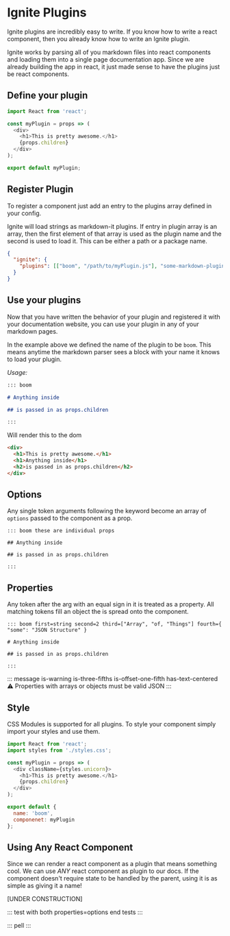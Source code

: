 # Ignite Plugins

Ignite plugins are incredibly easy to write. If you know how to write a react component, then you already know how to write an Ignite plugin.

Ignite works by parsing all of you markdown files into react components and loading them into a single page documentation app. Since we are already building the app in react, it just made sense to have the plugins just be react components.

## Define your plugin

```javascript
import React from 'react';

const myPlugin = props => (
  <div>
    <h1>This is pretty awesome.</h1>
    {props.children}
  </div>
);

export default myPlugin;
```

## Register Plugin

To register a component just add an entry to the plugins array defined in your config.

Ignite will load strings as markdown-it plugins. If entry in plugin array is an array, then the first element of that array is used as the plugin name and the second is used to load it. This can be either a path or a package name.

```json
{
  "ignite": {
    "plugins": [["boom", "/path/to/myPlugin.js"], "some-markdown-plugin"]
  }
}
```

## Use your plugins

Now that you have written the behavior of your plugin and registered it with your documentation website, you can use your plugin in any of your markdown pages.

In the example above we defined the name of the plugin to be `boom`. This means anytime the markdown parser sees a block with your name it knows to load your plugin.

_Usage:_

```markdown
::: boom

# Anything inside

## is passed in as props.children

:::
```

Will render this to the dom

```html
<div>
  <h1>This is pretty awesome.</h1>
  <h1>Anything inside</h1>
  <h2>is passed in as props.children</h2>
</div>
```

## Options

Any single token arguments following the keyword become an array of `options` passed to the component as a prop.

```
::: boom these are individual props

## Anything inside

## is passed in as props.children

:::
```

## Properties

Any token after the arg with an equal sign in it is treated as a property. All matching tokens fill an object the is spread onto the component.

```
::: boom first=string second=2 third=["Array", "of, "Things"] fourth={ "some": "JSON Structure" }

# Anything inside

## is passed in as props.children

:::
```

::: message is-warning is-three-fifths is-offset-one-fifth has-text-centered
:warning:
Properties with arrays or objects must be valid JSON
:::

## Style

CSS Modules is supported for all plugins. To style your component simply import your styles and use them.

```javascript
import React from 'react';
import styles from './styles.css';

const myPlugin = props => (
  <div className={styles.unicorn}>
    <h1>This is pretty awesome.</h1>
    {props.children}
  </div>
);

export default {
  name: 'boom',
  componenet: myPlugin
};
```

## Using Any React Component

Since we can render a react component as a plugin that means something cool. We can use _ANY_ react component as plugin to our docs. If the component doesn't require state to be handled by the parent, using it is as simple as giving it a name!

[UNDER CONSTRUCTION]

::: test with both properties=options
end tests
:::

::: pell
:::
